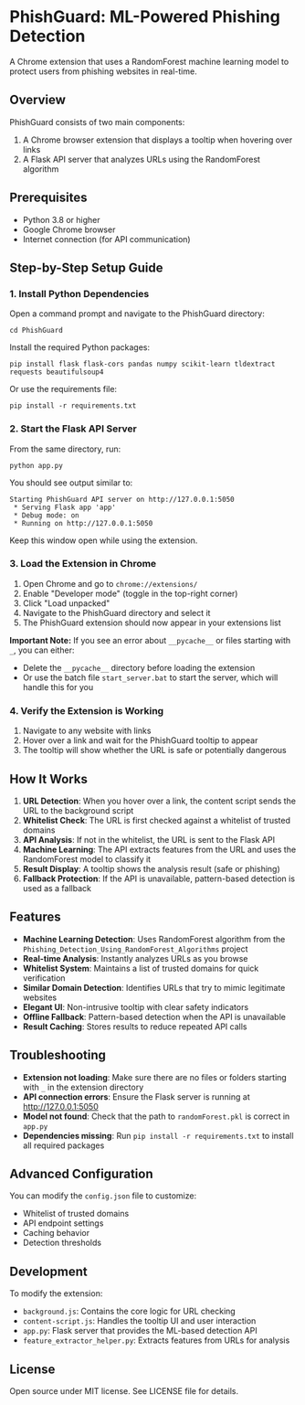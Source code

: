 # PhishGuard: ML-Powered Phishing Detection

A Chrome extension that uses a RandomForest machine learning model to protect users from phishing websites in real-time.

## Overview

PhishGuard consists of two main components:
1. A Chrome browser extension that displays a tooltip when hovering over links
2. A Flask API server that analyzes URLs using the RandomForest algorithm

## Prerequisites

- Python 3.8 or higher
- Google Chrome browser
- Internet connection (for API communication)

## Step-by-Step Setup Guide

### 1. Install Python Dependencies

Open a command prompt and navigate to the PhishGuard directory:

```
cd PhishGuard
```

Install the required Python packages:

```
pip install flask flask-cors pandas numpy scikit-learn tldextract requests beautifulsoup4
```

Or use the requirements file:

```
pip install -r requirements.txt
```

### 2. Start the Flask API Server

From the same directory, run:

```
python app.py
```

You should see output similar to:
```
Starting PhishGuard API server on http://127.0.0.1:5050
 * Serving Flask app 'app'
 * Debug mode: on
 * Running on http://127.0.0.1:5050
```

Keep this window open while using the extension.

### 3. Load the Extension in Chrome

1. Open Chrome and go to `chrome://extensions/`
2. Enable "Developer mode" (toggle in the top-right corner)
3. Click "Load unpacked"
4. Navigate to the PhishGuard directory and select it
5. The PhishGuard extension should now appear in your extensions list

**Important Note:** If you see an error about `__pycache__` or files starting with `_`, you can either:
- Delete the `__pycache__` directory before loading the extension
- Or use the batch file `start_server.bat` to start the server, which will handle this for you

### 4. Verify the Extension is Working

1. Navigate to any website with links
2. Hover over a link and wait for the PhishGuard tooltip to appear
3. The tooltip will show whether the URL is safe or potentially dangerous

## How It Works

1. **URL Detection**: When you hover over a link, the content script sends the URL to the background script
2. **Whitelist Check**: The URL is first checked against a whitelist of trusted domains
3. **API Analysis**: If not in the whitelist, the URL is sent to the Flask API
4. **Machine Learning**: The API extracts features from the URL and uses the RandomForest model to classify it
5. **Result Display**: A tooltip shows the analysis result (safe or phishing)
6. **Fallback Protection**: If the API is unavailable, pattern-based detection is used as a fallback

## Features

- **Machine Learning Detection**: Uses RandomForest algorithm from the `Phishing_Detection_Using_RandomForest_Algorithms` project
- **Real-time Analysis**: Instantly analyzes URLs as you browse
- **Whitelist System**: Maintains a list of trusted domains for quick verification
- **Similar Domain Detection**: Identifies URLs that try to mimic legitimate websites
- **Elegant UI**: Non-intrusive tooltip with clear safety indicators
- **Offline Fallback**: Pattern-based detection when the API is unavailable
- **Result Caching**: Stores results to reduce repeated API calls

## Troubleshooting

- **Extension not loading**: Make sure there are no files or folders starting with `_` in the extension directory
- **API connection errors**: Ensure the Flask server is running at http://127.0.0.1:5050
- **Model not found**: Check that the path to `randomForest.pkl` is correct in `app.py`
- **Dependencies missing**: Run `pip install -r requirements.txt` to install all required packages

## Advanced Configuration

You can modify the `config.json` file to customize:
- Whitelist of trusted domains
- API endpoint settings
- Caching behavior
- Detection thresholds

## Development

To modify the extension:
- `background.js`: Contains the core logic for URL checking
- `content-script.js`: Handles the tooltip UI and user interaction
- `app.py`: Flask server that provides the ML-based detection API
- `feature_extractor_helper.py`: Extracts features from URLs for analysis

## License

Open source under MIT license. See LICENSE file for details.
